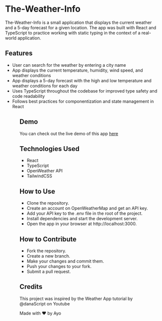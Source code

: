 <h1>The-Weather-Info</h1>
The-Weather-Info is a small application that displays the current weather and a 5-day forecast for a given location. The app was built with React and TypeScript to practice working with static typing in the context of a real-world application.

<h2>Features</h2>
<ul>
<li>User can search for the weather by entering a city name</li>
<li>App displays the current temperature, humidity, wind speed, and weather conditions</li>
<li>App displays a 5-day forecast with the high and low temperature and weather conditions for each day</li>
<li>Uses TypeScript throughout the codebase for improved type safety and code readability</li>
<li>Follows best practices for componentization and state management in React</li>
<ul>
<h2>Demo</h2>
You can check out the live demo of this app <a href='https://theweather-info.netlify.app'>here</a>

<h2>Technologies Used</h2>
<ul>
<li>React</li>
<li>TypeScript</li>
<li>OpenWeather API</li>
<li>TailwindCSS</li>
</ul>
<h2>How to Use</h2>
<ul>
<li>Clone the repository.</li>
<li>Create an account on OpenWeatherMap and get an API key.</li>
<li>Add your API key to the .env file in the root of the project.</li>
<li>Install dependencies and start the development server.</li>
<li>Open the app in your browser at http://localhost:3000.</li>
</ul>
<h2>How to Contribute</h2>
<ul>
<li>Fork the repository.</li>
<li>Create a new branch.</li>
<li>Make your changes and commit them.</li>
<li>Push your changes to your fork.</li>
<li>Submit a pull request.</li>
</ul>
<h2>Credits</h2>
This project was inspired by the Weather App tutorial by @danaScript on Youtube

Made with ❤️ by Ayo



